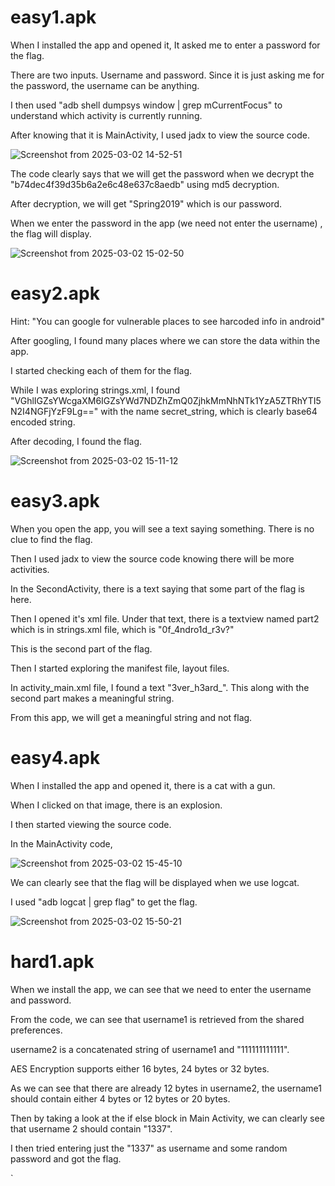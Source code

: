 # easy1.apk
When I installed the app and opened it, It asked me to enter a password for the flag.

There are two inputs. Username and password. Since it is just asking me for the password, the username can be anything.

I then used "adb shell dumpsys window | grep mCurrentFocus" to understand which activity is currently running. 

After knowing that it is MainActivity, I used jadx to view the source code.

![Screenshot from 2025-03-02 14-52-51](https://github.com/user-attachments/assets/7020f7a3-8af8-4b83-a512-3c7813547a82)

The code clearly says that we will get the password when we decrypt the "b74dec4f39d35b6a2e6c48e637c8aedb" using md5 decryption.

After decryption, we will get "Spring2019" which is our password. 

When we enter the password in the app (we need not enter the username) , the flag will display.

![Screenshot from 2025-03-02 15-02-50](https://github.com/user-attachments/assets/28ca4c08-1af8-4534-a5fa-d57bbbf2ecc3)

# easy2.apk
Hint: "You can google for vulnerable places to see harcoded info in android" 

After googling, I found many places where we can store the data within the app.

I started checking each of them for the flag.

While I was exploring strings.xml, I found "VGhlIGZsYWcgaXM6IGZsYWd7NDZhZmQ0ZjhkMmNhNTk1YzA5ZTRhYTI5N2I4NGFjYzF9Lg==" with the name secret_string, which is clearly base64 encoded string.

After decoding, I found the flag.

![Screenshot from 2025-03-02 15-11-12](https://github.com/user-attachments/assets/07a80c63-c6ad-4c4e-8198-ba500464f28c)

# easy3.apk
When you open the app, you will see a text saying something. There is no clue to find the flag. 

Then I used jadx to view the source code knowing there will be more activities.

In the SecondActivity, there is a text saying that some part of the flag is here.

Then I opened it's xml file. Under that text, there is a textview named part2 which is in strings.xml file, which is "0f_4ndro1d_r3v?"

This is the second part of the flag.

Then I started exploring the manifest file, layout files.

In activity_main.xml file, I found a text "3ver_h3ard_". This along with the second part makes a meaningful string.

From this app, we will get a meaningful string and not flag.

# easy4.apk
When I installed the app and opened it, there is a cat with a gun.

When I clicked on that image, there is an explosion.

I then started viewing the source code. 

In the MainActivity code,

![Screenshot from 2025-03-02 15-45-10](https://github.com/user-attachments/assets/d0e5c541-406e-4f62-b9db-89a0ffa8c684)

We can clearly see that the flag will be displayed when we use logcat.

I used "adb logcat | grep flag" to get the flag.

![Screenshot from 2025-03-02 15-50-21](https://github.com/user-attachments/assets/4ae2e7d6-8538-48dd-8257-26057e3275be)

# hard1.apk
When we install the app, we can see that we need to enter the username and password.

From the code, we can see that username1 is retrieved from the shared preferences.

username2 is a concatenated string of username1 and "111111111111".

AES Encryption supports either 16 bytes, 24 bytes or 32 bytes.

As we can see that there are already 12 bytes in username2, the username1 should contain either 4 bytes or 12 bytes or 20 bytes.

Then by taking a look at the if else block in Main Activity, we can clearly see that username 2 should contain "1337".

I then tried entering just the "1337" as username and some random password and got the flag. 

`  





